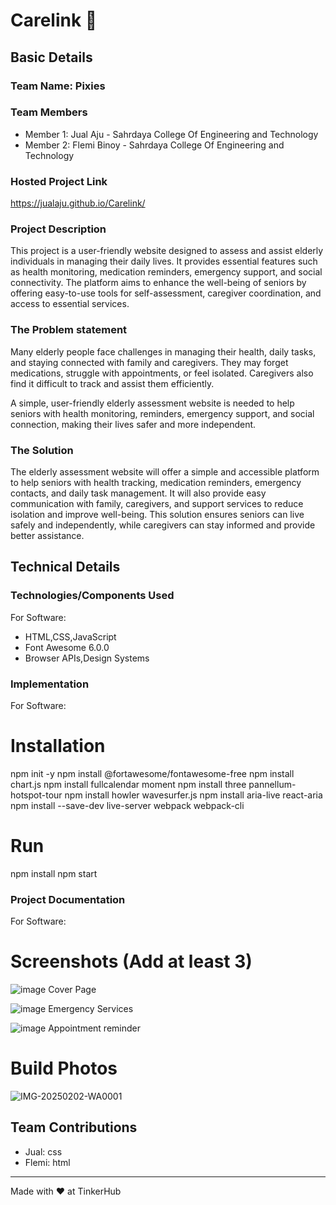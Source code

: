 # Carelink 🎯


## Basic Details
### Team Name: Pixies


### Team Members
- Member 1: Jual Aju - Sahrdaya College Of Engineering and Technology
- Member 2: Flemi Binoy - Sahrdaya College Of Engineering and Technology

### Hosted Project Link
https://jualaju.github.io/Carelink/

### Project Description
This project is a user-friendly website designed to assess and assist elderly individuals in managing their daily lives. It provides essential features such as health monitoring, medication reminders, emergency support, and social connectivity. The platform aims to enhance the well-being of seniors by offering easy-to-use tools for self-assessment, caregiver coordination, and access to essential services.

### The Problem statement
Many elderly people face challenges in managing their health, daily tasks, and staying connected with family and caregivers. They may forget medications, struggle with appointments, or feel isolated. Caregivers also find it difficult to track and assist them efficiently.

A simple, user-friendly elderly assessment website is needed to help seniors with health monitoring, reminders, emergency support, and social connection, making their lives safer and more independent.


### The Solution
The elderly assessment website will offer a simple and accessible platform to help seniors with health tracking, medication reminders, emergency contacts, and daily task management. It will also provide easy communication with family, caregivers, and support services to reduce isolation and improve well-being. This solution ensures seniors can live safely and independently, while caregivers can stay informed and provide better assistance.

## Technical Details
### Technologies/Components Used
For Software:
- HTML,CSS,JavaScript
- Font Awesome 6.0.0
- Browser APIs,Design Systems

### Implementation
For Software:
# Installation
npm init -y
npm install @fortawesome/fontawesome-free
npm install chart.js
npm install fullcalendar moment
npm install three pannellum-hotspot-tour
npm install howler wavesurfer.js
npm install aria-live react-aria
npm install --save-dev live-server webpack webpack-cli


# Run
npm install
npm start

### Project Documentation
For Software:

# Screenshots (Add at least 3)
![image](https://github.com/user-attachments/assets/6ba0184d-666d-4528-94a2-a23b95cbd4ed)
Cover Page

![image](https://github.com/user-attachments/assets/b52f7a2d-0299-452a-a6b5-518601aa1b53)
Emergency Services

![image](https://github.com/user-attachments/assets/3ea72691-013d-4a96-b758-b7bd6f856be5)
Appointment reminder

# Build Photos
![IMG-20250202-WA0001](https://github.com/user-attachments/assets/285a41a6-1957-4a13-b0bc-1e461793751a)

## Team Contributions
- Jual: css
- Flemi: html 

---
Made with ❤️ at TinkerHub
